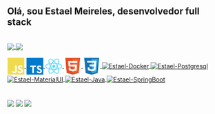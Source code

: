 ## Olá, sou Estael Meireles, desenvolvedor full stack

<br/>

<div>
  <a href="https://github.com/estaeldev" />
  <img height=200 align="center" src="https://github-readme-stats.vercel.app/api?username=estaeldev&show_icons=true&theme=radical&rank_icon=github&title_color=fff" />
  <img height=200 align="center" src="https://github-readme-stats.vercel.app/api/top-langs?username=estaeldev&layout=compact&langs_count=8&card_width=320&theme=radical&title_color=fff" />
</div>

<br/>

<div style="display: inline_block">
  <img align="center" alt="Estael-Js" height="40" width="40" src="https://raw.githubusercontent.com/devicons/devicon/master/icons/javascript/javascript-plain.svg" />
  <img align="center" alt="Estael-Ts" height="40" width="40" src="https://raw.githubusercontent.com/devicons/devicon/master/icons/typescript/typescript-plain.svg" />
  <img align="center" alt="Estael-React" height="40" width="40" src="https://raw.githubusercontent.com/devicons/devicon/master/icons/react/react-original.svg" />
  <img align="center" alt="Estael-HTML" height="40" width="40" src="https://raw.githubusercontent.com/devicons/devicon/master/icons/html5/html5-original.svg" />
  <img align="center" alt="Estael-CSS" height="40" width="40" src="https://raw.githubusercontent.com/devicons/devicon/master/icons/css3/css3-original.svg" />
  <img align="center" alt="Estael-Docker" height="55" width="55" src="https://cdn.jsdelivr.net/gh/devicons/devicon/icons/docker/docker-original.svg"  />
  <img align="center" alt="Estael-Postgresql" height="40" width="40" src="https://cdn.jsdelivr.net/gh/devicons/devicon/icons/postgresql/postgresql-original.svg"  />
  <img align="center" alt="Estael-MaterialUI" height="40" width="40" src="https://cdn.jsdelivr.net/gh/devicons/devicon/icons/materialui/materialui-original.svg" />
  <img align="center" alt="Estael-Java" height="45" width="45" src="https://cdn.jsdelivr.net/gh/devicons/devicon/icons/java/java-original.svg" />
  <img align="center" alt="Estael-SpringBoot" height="55" width="55" src="https://cdn.jsdelivr.net/gh/devicons/devicon/icons/spring/spring-original-wordmark.svg" />
</div>

#

<div> 
  <a href="https://instagram.com/estaelmeireles" target="_blank"><img src="https://img.shields.io/badge/-Instagram-%23E4405F?style=for-the-badge&logo=instagram&logoColor=white" target="_blank"></a> 
  <a href = "mailto:estael.dev@gmail.com"><img src="https://img.shields.io/badge/-Gmail-%23333?style=for-the-badge&logo=gmail&logoColor=white" target="_blank"></a>
  <a href="https://www.linkedin.com/in/estael-meireles-7941a5296" target="_blank"><img src="https://img.shields.io/badge/-LinkedIn-%230077B5?style=for-the-badge&logo=linkedin&logoColor=white" target="_blank"></a> 
</div>
